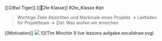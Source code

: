 [[😐Bwl Tiger]] [[🥲2te Klasse]] #2te_Klasse #ipt 

> Wichtige Ziele Absichten und Markmale eines Projekts
> → Leitfaden für Projektteam → Ziel: Was wollen wir erreichen 

[[Motivation]]
![](DR13-02-2024-26.excalidraw.svg)
![](Tim Minchin 9 live lessons aufgabe.excalidraw.svg)